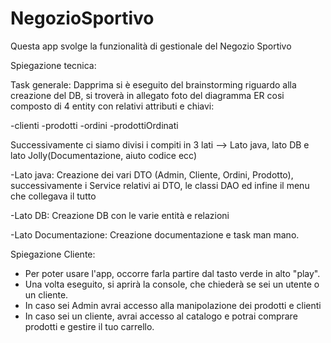 # NegozioSportivo

Questa app svolge la funzionalità di gestionale del Negozio Sportivo


Spiegazione tecnica:

Task generale: Dapprima si è eseguito del brainstorming riguardo alla creazione del DB,
si troverà in allegato foto del diagramma ER cosi composto di 4 entity con relativi attributi e chiavi:

-clienti
-prodotti
-ordini
-prodottiOrdinati

Successivamente ci siamo divisi i compiti in 3 lati --> Lato java, lato DB e lato Jolly(Documentazione, aiuto codice ecc)

-Lato java: Creazione dei vari DTO (Admin, Cliente, Ordini, Prodotto), successivamente i Service relativi ai DTO, le classi DAO
ed infine il menu che collegava il tutto

-Lato DB: Creazione DB con le varie entità e relazioni

-Lato Documentazione: Creazione documentazione e task man mano.





Spiegazione Cliente:

- Per poter usare l'app, occorre farla partire dal tasto verde in alto "play".
- Una volta eseguito, si aprirà la console, che chiederà se sei un utente o un cliente.
- In caso sei Admin avrai accesso alla manipolazione dei prodotti e clienti
- In caso sei un cliente, avrai accesso al catalogo e potrai comprare prodotti e gestire il tuo carrello.